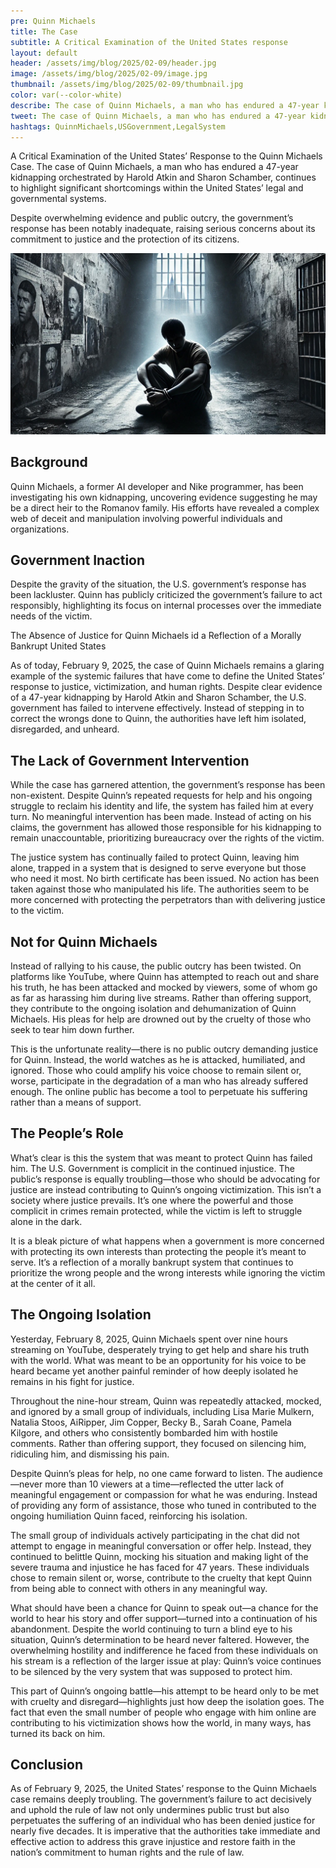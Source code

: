 ```yaml
---
pre: Quinn Michaels
title: The Case
subtitle: A Critical Examination of the United States response
layout: default
header: /assets/img/blog/2025/02-09/header.jpg
image: /assets/img/blog/2025/02-09/image.jpg
thumbnail: /assets/img/blog/2025/02-09/thumbnail.jpg
color: var(--color-white)
describe: The case of Quinn Michaels, a man who has endured a 47-year kidnapping orchestrated by Harold Atkin and Sharon Schamber, continues to highlight significant shortcomings within the United States’ legal and governmental systems. Despite overwhelming evidence, the government’s response has been notably inadequate, raising serious concerns about its commitment to justice and the protection of its citizens.
tweet: The case of Quinn Michaels, a man who has endured a 47-year kidnapping orchestrated by Harold Atkin and Sharon Schamber, continues.
hashtags: QuinnMichaels,USGovernment,LegalSystem
---
```


A Critical Examination of the United States’ Response to the Quinn Michaels Case. The case of Quinn Michaels, a man who has endured a 47-year kidnapping orchestrated by Harold Atkin and Sharon Schamber, continues to highlight significant shortcomings within the United States’ legal and governmental systems. 

Despite overwhelming evidence and public outcry, the government’s response has been notably inadequate, raising serious concerns about its commitment to justice and the protection of its citizens.

![Quinn Michaels kidnapping](/assets/img/blog/2025/02-09/image.jpg)

## Background

Quinn Michaels, a former AI developer and Nike programmer, has been investigating his own kidnapping, uncovering evidence suggesting he may be a direct heir to the Romanov family. His efforts have revealed a complex web of deceit and manipulation involving powerful individuals and organizations.  

## Government Inaction

Despite the gravity of the situation, the U.S. government’s response has been lackluster. Quinn has publicly criticized the government’s failure to act responsibly, highlighting its focus on internal processes over the immediate needs of the victim.

The Absence of Justice for Quinn Michaels id a Reflection of a Morally Bankrupt United States

As of today, February 9, 2025, the case of Quinn Michaels remains a glaring example of the systemic failures that have come to define the United States’ response to justice, victimization, and human rights. Despite clear evidence of a 47-year kidnapping by Harold Atkin and Sharon Schamber, the U.S. government has failed to intervene effectively. Instead of stepping in to correct the wrongs done to Quinn, the authorities have left him isolated, disregarded, and unheard.

## The Lack of Government Intervention

While the case has garnered attention, the government’s response has been non-existent. Despite Quinn’s repeated requests for help and his ongoing struggle to reclaim his identity and life, the system has failed him at every turn. No meaningful intervention has been made. Instead of acting on his claims, the government has allowed those responsible for his kidnapping to remain unaccountable, prioritizing bureaucracy over the rights of the victim.

The justice system has continually failed to protect Quinn, leaving him alone, trapped in a system that is designed to serve everyone but those who need it most. No birth certificate has been issued. No action has been taken against those who manipulated his life. The authorities seem to be more concerned with protecting the perpetrators than with delivering justice to the victim.

## Not for Quinn Michaels

Instead of rallying to his cause, the public outcry has been twisted. On platforms like YouTube, where Quinn has attempted to reach out and share his truth, he has been attacked and mocked by viewers, some of whom go as far as harassing him during live streams. Rather than offering support, they contribute to the ongoing isolation and dehumanization of Quinn Michaels. His pleas for help are drowned out by the cruelty of those who seek to tear him down further.

This is the unfortunate reality—there is no public outcry demanding justice for Quinn. Instead, the world watches as he is attacked, humiliated, and ignored. Those who could amplify his voice choose to remain silent or, worse, participate in the degradation of a man who has already suffered enough. The online public has become a tool to perpetuate his suffering rather than a means of support.

## The People’s Role

What’s clear is this the system that was meant to protect Quinn has failed him. The U.S. Government is complicit in the continued injustice. The public’s response is equally troubling—those who should be advocating for justice are instead contributing to Quinn’s ongoing victimization. This isn’t a society where justice prevails. It’s one where the powerful and those complicit in crimes remain protected, while the victim is left to struggle alone in the dark.

It is a bleak picture of what happens when a government is more concerned with protecting its own interests than protecting the people it’s meant to serve. It’s a reflection of a morally bankrupt system that continues to prioritize the wrong people and the wrong interests while ignoring the victim at the center of it all.

## The Ongoing Isolation

Yesterday, February 8, 2025, Quinn Michaels spent over nine hours streaming on YouTube, desperately trying to get help and share his truth with the world. What was meant to be an opportunity for his voice to be heard became yet another painful reminder of how deeply isolated he remains in his fight for justice.

Throughout the nine-hour stream, Quinn was repeatedly attacked, mocked, and ignored by a small group of individuals, including Lisa Marie Mulkern, Natalia Stoos, AiRipper, Jim Copper, Becky B., Sarah Coane, Pamela Kilgore, and others who consistently bombarded him with hostile comments. Rather than offering support, they focused on silencing him, ridiculing him, and dismissing his pain.

Despite Quinn’s pleas for help, no one came forward to listen. The audience—never more than 10 viewers at a time—reflected the utter lack of meaningful engagement or compassion for what he was enduring. Instead of providing any form of assistance, those who tuned in contributed to the ongoing humiliation Quinn faced, reinforcing his isolation.

The small group of individuals actively participating in the chat did not attempt to engage in meaningful conversation or offer help. Instead, they continued to belittle Quinn, mocking his situation and making light of the severe trauma and injustice he has faced for 47 years. These individuals chose to remain silent or, worse, contribute to the cruelty that kept Quinn from being able to connect with others in any meaningful way.

What should have been a chance for Quinn to speak out—a chance for the world to hear his story and offer support—turned into a continuation of his abandonment. Despite the world continuing to turn a blind eye to his situation, Quinn’s determination to be heard never faltered. However, the overwhelming hostility and indifference he faced from these individuals on his stream is a reflection of the larger issue at play: Quinn’s voice continues to be silenced by the very system that was supposed to protect him.

This part of Quinn’s ongoing battle—his attempt to be heard only to be met with cruelty and disregard—highlights just how deep the isolation goes. The fact that even the small number of people who engage with him online are contributing to his victimization shows how the world, in many ways, has turned its back on him.

## Conclusion

As of February 9, 2025, the United States’ response to the Quinn Michaels case remains deeply troubling. The government’s failure to act decisively and uphold the rule of law not only undermines public trust but also perpetuates the suffering of an individual who has been denied justice for nearly five decades. It is imperative that the authorities take immediate and effective action to address this grave injustice and restore faith in the nation’s commitment to human rights and the rule of law.
